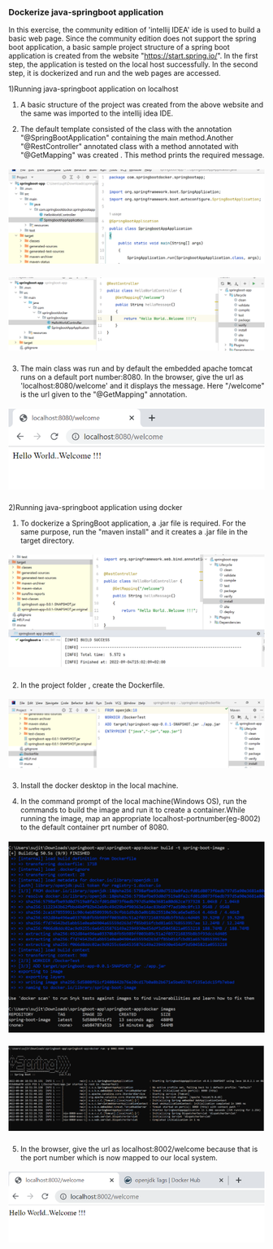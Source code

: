 ### Dockerize java-springboot application

In this exercise, the community edition of 'intellij IDEA' ide is used to build a basic web page. Since the community edition does not support the spring boot application, a basic sample project structure of a spring boot application is created from the website "https://start.spring.io/". In the first step, the application is tested on the local host successfully. In the second step, it is dockerized and run and the web pages are accessed. 

1)Running java-springboot application on localhost  

1) A basic structure of the project was created from the above website and the same was imported to the intellij idea IDE.

2) The default template consisted of the  class with the annotation "@SpringBootApplication" containing the main method.Another "@RestController" annotated class with a method annotated with "@GetMapping" was created . This method prints the required message.
##### ![00](https://github.com/jayashree-learnings/Docker/blob/main/00_includes/d06/00_basicTemplate.PNG)
##### ![01](https://github.com/jayashree-learnings/Docker/blob/main/00_includes/d06/01_folderStructure.PNG) 

3) The main class was run and by default the embedded apache tomcat runs on a default port number:8080. In the browser, give the url as 'localhost:8080/welcome' and it displays the message. Here "/welcome" is the url given to the "@GetMapping" annotation.
##### ![02](https://github.com/jayashree-learnings/Docker/blob/main/00_includes/d06/02_WelcomeMessage.PNG)  

2)Running java-springboot application  using docker

1) To dockerize a SpringBoot application, a .jar file is required. For the same purpose, run the "maven install" and it creates a .jar file in the target directory.
##### ![03](https://github.com/jayashree-learnings/Docker/blob/main/00_includes/d06/03_mavenbuild.PNG)  

2) In the project folder , create the Dockerfile.
##### ![04](https://github.com/jayashree-learnings/Docker/blob/main/00_includes/d06/04_Dockerfile.PNG)  

3) Install the docker desktop in the local machine.  

4) In the command prompt of the local machine(Windows OS), run the commands to build the image and run it to create a container.While running the image, map an appropriate localhost-portnumber(eg-8002) to the default container prt number of 8080.
##### ![05](https://github.com/jayashree-learnings/Docker/blob/main/00_includes/d06/05_buildAndListImage.PNG)
##### ![06](https://github.com/jayashree-learnings/Docker/blob/main/00_includes/d06/06_runImageAndPortMapping.PNG)  

5) In the  browser, give the url as localhost:8002/welcome because that is the port number which is now mapped to our local system.
##### ![07](https://github.com/jayashree-learnings/Docker/blob/main/00_includes/d06/07_portmapping.PNG)















